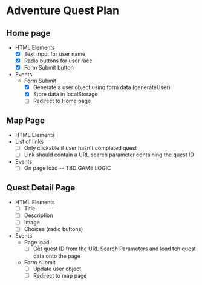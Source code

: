 # Adventure Quest Plan

## Home page 
* HTML Elements
    - [x] Text input for user name 
    - [x] Radio buttons for user race
    - [x] Form Submit button
* Events
    * Form Submit
        - [x] Generate a user object using form data (generateUser)
        - [x] Store data in localStorage
        - [ ] Redirect to Home page

## Map Page
* HTML Elements
* List of links
    - [ ] Only clickable if user hasn't completed quest
    - [ ] Link should contain a URL search parameter containing the quest ID
* Events 
    - [ ] On page load -- TBD:GAME LOGIC

## Quest Detail Page
* HTML Elements 
     - [ ] Title
     - [ ] Description
     - [ ] Image
     - [ ] Choices (radio buttons)
* Events
    * Page load 
        - [ ] Get quest ID from the URL Search Parameters and load teh quest data onto the page

    * Form submit
        - [ ] Update user object
        - [ ] Redirect to map page